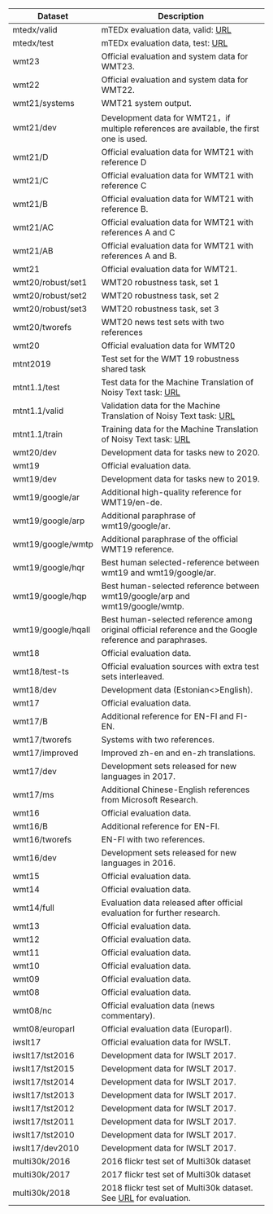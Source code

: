 | Dataset                        | Description                                                                                                         |
| ------------------------------ | ------------------------------------------------------------------------------------------------------------------- |
| mtedx/valid                    | mTEDx evaluation data, valid: [URL](http://openslr.org/100)                                                         |
| mtedx/test                     | mTEDx evaluation data, test: [URL](http://openslr.org/100)                                                          |
| wmt23                          | Official evaluation and system data for WMT23.	|
| wmt22                          | Official evaluation and system data for WMT22.	|
| wmt21/systems                  | WMT21 system output.	|
| wmt21/dev                      | Development data for WMT21，if multiple references are available, the first one is used.	|
| wmt21/D                        | Official evaluation data for WMT21 with reference D	|
| wmt21/C                        | Official evaluation data for WMT21 with reference C	|
| wmt21/B                        | Official evaluation data for WMT21 with reference B.	|
| wmt21/AC                       | Official evaluation data for WMT21 with references A and C	|
| wmt21/AB                       | Official evaluation data for WMT21 with references A and B.	|
| wmt21                          | Official evaluation data for WMT21.	|
| wmt20/robust/set1              | WMT20 robustness task, set 1                                                                                        |
| wmt20/robust/set2              | WMT20 robustness task, set 2                                                                                        |
| wmt20/robust/set3              | WMT20 robustness task, set 3                                                                                        |
| wmt20/tworefs                  | WMT20 news test sets with two references                                                                            |
| wmt20                          | Official evaluation data for WMT20                                                                                  |
| mtnt2019                       | Test set for the WMT 19 robustness shared task                                                                      |
| mtnt1.1/test                   | Test data for the Machine Translation of Noisy Text task: [URL](http://www.cs.cmu.edu/~pmichel1/mtnt/)              |
| mtnt1.1/valid                  | Validation data for the Machine Translation of Noisy Text task: [URL](http://www.cs.cmu.edu/~pmichel1/mtnt/)        |
| mtnt1.1/train                  | Training data for the Machine Translation of Noisy Text task: [URL](http://www.cs.cmu.edu/~pmichel1/mtnt/)          |
| wmt20/dev                      | Development data for tasks new to 2020.                                                                             |
| wmt19                          | Official evaluation data.                                                                                           |
| wmt19/dev                      | Development data for tasks new to 2019.                                                                             |
| wmt19/google/ar                | Additional high-quality reference for WMT19/en-de.                                                                  |
| wmt19/google/arp               | Additional paraphrase of wmt19/google/ar.                                                                           |
| wmt19/google/wmtp              | Additional paraphrase of the official WMT19 reference.                                                              |
| wmt19/google/hqr               | Best human selected-reference between wmt19 and wmt19/google/ar.                                                    |
| wmt19/google/hqp               | Best human-selected reference between wmt19/google/arp and wmt19/google/wmtp.                                       |
| wmt19/google/hqall             | Best human-selected reference among original official reference and the Google reference and paraphrases.           |
| wmt18                          | Official evaluation data.                                                                                           |
| wmt18/test-ts                  | Official evaluation sources with extra test sets interleaved.                                                       |
| wmt18/dev                      | Development data (Estonian<>English).                                                                               |
| wmt17                          | Official evaluation data.                                                                                           |
| wmt17/B                        | Additional reference for EN-FI and FI-EN.                                                                           |
| wmt17/tworefs                  | Systems with two references.                                                                                        |
| wmt17/improved                 | Improved zh-en and en-zh translations.                                                                              |
| wmt17/dev                      | Development sets released for new languages in 2017.                                                                |
| wmt17/ms                       | Additional Chinese-English references from Microsoft Research.                                                      |
| wmt16                          | Official evaluation data.                                                                                           |
| wmt16/B                        | Additional reference for EN-FI.                                                                                     |
| wmt16/tworefs                  | EN-FI with two references.                                                                                          |
| wmt16/dev                      | Development sets released for new languages in 2016.                                                                |
| wmt15                          | Official evaluation data.                                                                                           |
| wmt14                          | Official evaluation data.                                                                                           |
| wmt14/full                     | Evaluation data released after official evaluation for further research.                                            |
| wmt13                          | Official evaluation data.                                                                                           |
| wmt12                          | Official evaluation data.                                                                                           |
| wmt11                          | Official evaluation data.                                                                                           |
| wmt10                          | Official evaluation data.                                                                                           |
| wmt09                          | Official evaluation data.                                                                                           |
| wmt08                          | Official evaluation data.                                                                                           |
| wmt08/nc                       | Official evaluation data (news commentary).                                                                         |
| wmt08/europarl                 | Official evaluation data (Europarl).                                                                                |
| iwslt17                        | Official evaluation data for IWSLT.                                                                                 |
| iwslt17/tst2016                | Development data for IWSLT 2017.                                                                                    |
| iwslt17/tst2015                | Development data for IWSLT 2017.                                                                                    |
| iwslt17/tst2014                | Development data for IWSLT 2017.                                                                                    |
| iwslt17/tst2013                | Development data for IWSLT 2017.                                                                                    |
| iwslt17/tst2012                | Development data for IWSLT 2017.                                                                                    |
| iwslt17/tst2011                | Development data for IWSLT 2017.                                                                                    |
| iwslt17/tst2010                | Development data for IWSLT 2017.                                                                                    |
| iwslt17/dev2010                | Development data for IWSLT 2017.                                                                                    |
| multi30k/2016                  | 2016 flickr test set of Multi30k dataset                                                                            |
| multi30k/2017                  | 2017 flickr test set of Multi30k dataset                                                                            |
| multi30k/2018                  | 2018 flickr test set of Multi30k dataset. See [URL](https://competitions.codalab.org/competitions/19917) for evaluation. |
